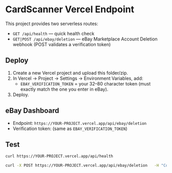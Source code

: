 
# CardScanner Vercel Endpoint

This project provides two serverless routes:
- `GET /api/health` — quick health check
- `GET|POST /api/ebay/deletion` — eBay Marketplace Account Deletion webhook (POST validates a verification token)

## Deploy
1. Create a new Vercel project and upload this folder/zip.
2. In Vercel → Project → Settings → Environment Variables, add:
   - `EBAY_VERIFICATION_TOKEN` = your 32–80 character token (must exactly match the one you enter in eBay).
3. Deploy.

## eBay Dashboard
- Endpoint: `https://YOUR-PROJECT.vercel.app/api/ebay/deletion`
- Verification token: (same as `EBAY_VERIFICATION_TOKEN`)

## Test
```bash
curl https://YOUR-PROJECT.vercel.app/api/health

curl -X POST https://YOUR-PROJECT.vercel.app/api/ebay/deletion   -H "Content-Type: application/json"   -H "x-ebay-verification-token: YOUR_TOKEN"   -d '{"type":"ACCOUNT_DELETION","userId":"test"}' -i
```
